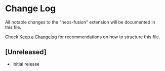 # Change Log
All notable changes to the "neos-fusion" extension will be documented in this file.

Check [Keep a Changelog](http://keepachangelog.com/) for recommendations on how to structure this file.

## [Unreleased]
- Initial release